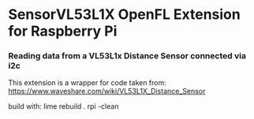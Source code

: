 # SensorVL53L1X OpenFL Extension for Raspberry Pi 
### Reading data from a VL53L1x Distance Sensor connected via i2c

This extension is a wrapper for code taken from:  
https://www.waveshare.com/wiki/VL53L1X_Distance_Sensor


build with:
lime rebuild . rpi -clean